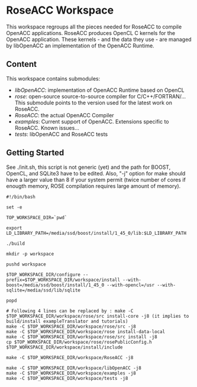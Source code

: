 RoseACC Workspace
=================

This workspace regroups all the pieces needed for RoseACC to compile OpenACC applications.
RoseACC produces OpenCL C kernels for the OpenACC application.
These kernels - and the data they use - are managed by libOpenACC an implementation of the OpenACC Runtime.

## Content

This workspace contains submodules:
 * _libOpenACC_: implementation of OpenACC Runtime based on OpenCL
 * _rose_:       open-source source-to-source compiler for C/C++/FORTRAN/... This submodule points to the version used for the latest work on RoseACC.
 * _RoseACC_:    the actual OpenACC Compiler
 * _examples_:   Current support of OpenACC. Extensions specific to RoseACC. Known issues...
 * _tests_:      libOpenACC and RoseACC tests

## Getting Started

See ./init.sh, this script is not generic (yet) and the path for BOOST, OpenCL, and SQLite3 have to be edited.
Also, "-j" option for make should have a larger value than 8 if your system permit (twice number of cores if enougth memory, ROSE compilation requires large amount of memory).

```shell
#!/bin/bash

set -e

TOP_WORKSPACE_DIR=`pwd`

export LD_LIBRARY_PATH=/media/ssd/boost/install/1_45_0/lib:$LD_LIBRARY_PATH

./build

mkdir -p workspace

pushd workspace

$TOP_WORKSPACE_DIR/configure --prefix=$TOP_WORKSPACE_DIR/workspace/install --with-boost=/media/ssd/boost/install/1_45_0 --with-opencl=/usr --with-sqlite=/media/ssd/lib/sqlite

popd

# Following 4 lines can be replaced by : make -C $TOP_WORKSPACE_DIR/workspace/rose/src install-core -j8 (it implies to build/install exampleTranslator and tutorials)
make -C $TOP_WORKSPACE_DIR/workspace/rose/src -j8
make -C $TOP_WORKSPACE_DIR/workspace/rose install-data-local
make -C $TOP_WORKSPACE_DIR/workspace/rose/src install -j8
cp $TOP_WORKSPACE_DIR/workspace/rose/rosePublicConfig.h $TOP_WORKSPACE_DIR/workspace/install/include

make -C $TOP_WORKSPACE_DIR/workspace/RoseACC -j8

make -C $TOP_WORKSPACE_DIR/workspace/libOpenACC -j8
make -C $TOP_WORKSPACE_DIR/workspace/examples -j8
make -C $TOP_WORKSPACE_DIR/workspace/tests -j8
```

